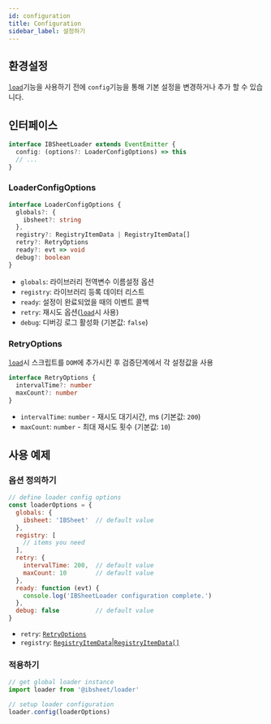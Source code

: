 ```yaml
---
id: configuration
title: Configuration
sidebar_label: 설정하기
---
```


## 환경설정

[`load`]('./load')기능을 사용하기 전에 `config`기능을 통해 기본 설정을 변경하거나 추가 할 수 있습니다.

## 인터페이스

```ts
interface IBSheetLoader extends EventEmitter {
  config: (options?: LoaderConfigOptions) => this
  // ...
}
```

### LoaderConfigOptions

```ts
interface LoaderConfigOptions {
  globals?: {
    ibsheet?: string
  },
  registry?: RegistryItemData | RegistryItemData[]
  retry?: RetryOptions
  ready?: evt => void
  debug?: boolean
}
```

* `globals`: 라이브러리 전역변수 이름설정 옵션
* `registry`: 라이브러리 등록 데이터 리스트
* `ready`: 설정이 완료되었을 때의 이벤트 콜백
* `retry`: 재시도 옵션([`load`](./load)시 사용)
* `debug`: 디버깅 로그 활성화 (기본값: `false`)

### RetryOptions

[`load`](./load)시 스크립트를 `DOM`에 추가시킨 후 검증단계에서 각 설정값을 사용

```ts
interface RetryOptions {
  intervalTime?: number
  maxCount?: number
}
```

* `intervalTime`: `number` - 재시도 대기시간, ms (기본값: `200`)
* `maxCount`: `number` - 최대 재시도 횟수 (기본값: `10`)


## 사용 예제

### 옵션 정의하기

```js
// define loader config options
const loaderOptions = {
  globals: {
    ibsheet: 'IBSheet'  // default value
  },
  registry: [
    // items you need
  ],
  retry: {
    intervalTime: 200,  // default value
    maxCount: 10        // default value
  },
  ready: function (evt) {
    console.log('IBSheetLoader configuration complete.')
  },
  debug: false          // default value
}
```

* `retry`: [`RetryOptions`](#retryoptions)
* `registry`: [`RegistryItemData`](./registry#registryitemdata)|[`RegistryItemData[]`](./registry#registryitemdata)

### 적용하기

```js
// get global loader instance
import loader from '@ibsheet/loader'

// setup loader configuration
loader.config(loaderOptions)
```
